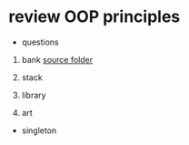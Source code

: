 # review OOP principles

+ questions 

1. bank [source folder](http://s6.picofile.com/file/8390975200/Bank.java.html)
2. stack 
3. library 

4. art





+ singleton

